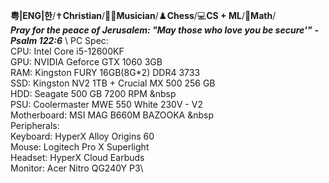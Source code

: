**粤|ENG|한**/✝️**Christian**/🎸🎹**Musician**/♟️**Chess**/💻**CS + ML**/📐**Math**/
\
***Pray for the peace of Jerusalem: "May those who love you be secure'"***
***- Psalm 122:6***
\\
PC Spec:\
CPU: Intel Core i5-12600KF\
GPU: NVIDIA Geforce GTX 1060 3GB\
RAM: Kingston FURY 16GB(8G*2) DDR4 3733\
SSD: Kingston NV2 1TB + Crucial MX 500 256 GB\
HDD: Seagate 500 GB 7200 RPM &nbsp\
PSU: Coolermaster MWE 550 White 230V - V2\
Motherboard: MSI MAG B660M BAZOOKA &nbsp\
Peripherals:\
Keyboard: HyperX Alloy Origins 60\
Mouse: Logitech Pro X Superlight\
Headset: HyperX Cloud Earbuds\
Monitor: Acer Nitro QG240Y P3\
